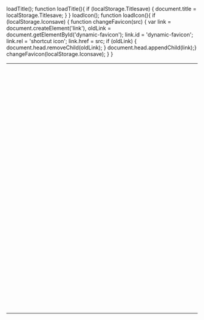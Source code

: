 loadTitle(); function loadTitle(){ if (localStorage.Titlesave) { document.title = localStorage.Titlesave; } } loadIcon(); function loadIcon(){ if (localStorage.Iconsave) { function changeFavicon(src) { var link = document.createElement('link'), oldLink = document.getElementById('dynamic-favicon'); link.id = 'dynamic-favicon'; link.rel = 'shortcut icon'; link.href = src; if (oldLink) { document.head.removeChild(oldLink); } document.head.appendChild(link);} changeFavicon(localStorage.Iconsave); } } </script>

<script type="text/javascript">/* Copyright 2008 Google. */ (function() { /*
Copyright The Closure Library Authors. SPDX-License-Identifier: Apache-2.0 */

(function(){function e(g){this.t={};this.tick=function(h,k,f){this.t[h]=[void 0!=f?f:(new Date).getTime(),k];if(void 0==f)try{window.console.timeStamp("CSI/"+h)}catch(m){}};this.getStartTickTime=function(){return this.t.start[0]};this.tick("start",null,g)}var a;if(window.performance)var d=(a=window.performance.timing)&&a.responseStart;var l=0<d?new e(d):new e;window.jstiming={Timer:e,load:l};if(a){var b=a.navigationStart;0<b&&d>=b&&(window.jstiming.srt=d-b)}if(a){var c=window.jstiming.load;0<b&&d>=
b&&(c.tick("_wtsrt",void 0,b),c.tick("wtsrt_","_wtsrt",d),c.tick("tbsd_","wtsrt_"))}try{a=null,window.chrome&&window.chrome.csi&&(a=Math.floor(window.chrome.csi().pageT),c&&0<b&&(c.tick("_tbnd",void 0,window.chrome.csi().startE),c.tick("tbnd_","_tbnd",b))),null==a&&window.gtbExternal&&(a=window.gtbExternal.pageT()),null==a&&window.external&&(a=window.external.pageT,c&&0<b&&(c.tick("_tbnd",void 0,window.external.startE),c.tick("tbnd_","_tbnd",b))),a&&(window.jstiming.pt=a)}catch(g){}})(); })()
</script>
<script type="text/javascript">/* Copyright 2008 Google. */ (function() { function d(a){return document.getElementById(a)}window.byId=d;function g(a){return a.replace(/^\s+|\s+$/g,"")}window.trim=g;var h=[],k=0;window.JOT_addListener=function(a,b,c){var f=new String(k++);a={eventName:a,handler:b,compId:c,key:f};h.push(a);return f};window.JOT_removeListenerByKey=function(a){for(var b=0;b<h.length;b++)if(h[b].key==a){h.splice(b,1);break}};window.JOT_removeAllListenersForName=function(a){for(var b=0;b<h.length;b++)h[b].eventName==a&&h.splice(b,1)};
window.JOT_postEvent=function(a,b,c){var f={eventName:a,eventSrc:b||{},payload:c||{}};if(window.JOT_fullyLoaded)for(b=h.length,c=0;c<b&&c<h.length;c++){var e=h[c];e&&e.eventName==a&&(f.listenerCompId=e.compId||"",(e="function"==typeof e.handler?e.handler:window[e.handler])&&e(f))}else window.JOT_delayedEvents.push({eventName:a,eventSrc:b,payload:c})};window.JOT_delayedEvents=[];window.JOT_fullyLoaded=!1;
window.JOT_formatRelativeToNow=function(a,b){a=((new Date).getTime()-a)/6E4;if(1440<=a||0>a)return null;var c=0;60<=a&&(a/=60,c=2);2<=a&&c++;return b?window.JOT_siteRelTimeStrs[c].replace("__duration__",Math.floor(a)):window.JOT_userRelTimeStrs[c].replace("__duration__",Math.floor(a))}; })()
</script>
<script>

  

  var breadcrumbs = [{"path":"/site/tyronesgameshack/bloons-tower-defense-3","deleted":false,"title":"Duck Life 1","dir":"ltr"}];
  var JOT_clearDotPath = 'https://ssl.gstatic.com/sites/p/ee267c/system/app/images/cleardot.gif';

  
  var JOT_userRelTimeStrs = ["a minute ago","__duration__ minutes ago","an hour ago","__duration__ hours ago"];

  
  

  


  var webspace = {"gvizGstaticVersion":"current","enableAnalytics":true,"pageSharingId":"jotspot_page","codeembeds":{"outerIframeSrc":"https://www.gstatic.com/jotspot/embeds/code/0f08d42392f2000e7e3f3daf5b427a43/outer_iframe.html","innerIframeSrc":"https://1024545917-jotspot-embeds.googleusercontent.com/code/8d87fa64604b2a11fae2ed06104c58d3/inner_iframe.html"},"enableUniversalAnalytics":false,"sharingPolicy":"OPENED","siteTitle":"Unblocked Games WTF","experiments":{"enableSubpagesGadgetInTakeout":true,"overrideDisableDomainEditing":false,"DisableSiteEditingFeature__disable_site_editing":true,"disableDomainEditing":true},"jot2atari":{"eligibility":"INELIGIBLE"},"onepickUrl":"https://docs.google.com/picker","adsensePublisherId":null,"features":{"moreMobileStyleImprovements":null,"subscriptionDataMigrationInProgress":null,"plusBadge":false},"configProperties":{"disableSiteEditing":null},"isPublic":true,"newSitesBaseUrl":"https://sites.google.com","isConsumer":true,"serverFlags":{"jot2AtariLearnMoreUrl":"https://support.google.com/sites/answer/7035197"},"domainAnalyticsAccountId":"","plusPageId":"","signInUrl":"https://accounts.google.com/AccountChooser?continue\u003dhttps://sites.google.com/site/unblockedgameswtf/slope\u0026service\u003djotspot","analyticsAccountId":"UA-137373682-6","scottyUrl":"/_/upload","homePath":"/","siteNoticeUrlEnabled":false,"plusPageUrl":"","adsensePromoClickedOrSiteIneligible":true,"csiReportUri":"https://gg.google.com/csi","sharingId":"jotspot","termsUrl":"//www.google.com/intl/en/policies/terms/","gvizVersion":1,"editorResources":{"sitelayout":["https://ssl.gstatic.com/sites/p/853d0c/system/app/css/sitelayouteditor.css"],"text":["https://ssl.gstatic.com/sites/p/853d0c/system/js/codemirror.js","https://ssl.gstatic.com/sites/p/853d0c/system/app/css/codemirror_css.css","https://ssl.gstatic.com/sites/p/853d0c/system/js/trog_edit__en.js","https://ssl.gstatic.com/sites/p/853d0c/system/app/css/trogedit.css","/site/unblockedgameswtf/_/rsrc/1633591294000/system/app/css/editor.css","https://ssl.gstatic.com/sites/p/853d0c/system/app/css/codeeditor.css","/site/unblockedgameswtf/_/rsrc/1633591294000/system/app/css/camelot/editor-jfk.css"]},"sharingUrlPrefix":"/_/sharing","isAdsenseEnabled":true,"domain":"defaultdomain","baseUri":"/site/unblockedgameswtf","name":"unblockedgameswtf","siteTemplateId":false,"siteNoticeRevision":10,"siteNoticeUrlAddress":"https://sites.google.com/site/unblockedgame911/","siteNoticeMessage":"","page":{"isRtlLocale":false,"canDeleteWebspace":false,"isPageDraft":null,"parentPath":null,"parentWuid":null,"siteLocale":"en","timeZone":"America/Mexico_City","type":"text","title":"Slope","locale":"en","wuid":"wuid:gx:550e59617dbd5413","revision":41,"path":"/slope","isSiteRtlLocale":false,"pageInheritsPermissions":null,"name":"slope","canChangePath":true,"state":"","properties":{},"bidiEnabled":false,"currentTemplate":{"path":"/config/pagetemplates/test","title":"Test"}},"canPublishScriptToAnyone":true,"user":{"keyboardShortcuts":true,"sessionIndex":0,"guest_":false,"displayNameOrEmail":"Name","userName":"Name","uid":"123","domainUser":false,"renderMobile":false,"domain":null,"namespace":"i.com","hasWriteAccess":false,"namespaceUser":true,"primaryEmail":"email@example.com","hasAdminAccess":false,"isGoogleAdmin":false},"gadgets":{"baseUri":"/site/unblockedgameswtf/system/app/pages/gadgets"}};
  webspace.page.breadcrumbs = breadcrumbs;
  
  var JOT_siteRelTimeStrs = ["a minute ago","__duration__ minutes ago","an hour ago","__duration__ hours ago"];

</script>
<script type="text/javascript">
                window.jstiming.load.tick('scl');
              </script>
<style type="text/css">
</style>
<link rel="stylesheet" type="text/css" href="https://ssl.gstatic.com/sites/p/ee267c/system/app/themes/crystalpanel/standard-css-crystalpanel-ltr-ltr.css" />
<link rel="stylesheet" type="text/css" href="/site/tyronesgameshack/_/rsrc/1635405469000/system/app/css/overlay.css?cb=crystalpanel8a99%25150goog-ws-leftnone30themedefaultstandard" />
<link rel="stylesheet" type="text/css" href="/site/tyronesgameshack/_/rsrc/1635405469000/system/app/css/camelot/allthemes-view.css" />
<!--[if IE]>
          <link rel="stylesheet" type="text/css" href="/site/tyronesgameshack/system/app/css/camelot/allthemes%2die.css" />
        <![endif]-->
<script type="text/javascript">
                window.jstiming.load.tick('cl');
              </script>
</head>

<body xmlns="http://www.google.com/ns/jotspot" id="body" class=" en            ">

<td id="sites-canvas-wrapper">
<div id="sites-canvas" role="main">
<div id="goog-ws-editor-toolbar-container"> </div>
<div xmlns="http://www.w3.org/1999/xhtml" id="title-crumbs" style="">
</div>

<div id="sites-canvas-main" class="sites-canvas-main">
<div id="sites-canvas-main-content">
<div xmlns="http://www.w3.org/1999/xhtml" class="sites-layout-name-right-sidebar-hf sites-layout-vbox"><div class="sites-layout-tile sites-tile-name-header"><div dir="ltr"><div><div class="sites-embed-align-left-wrapping-off"><div class="sites-embed-border-off sites-embed sites-embed-full-width" style="width:100%;"><div class="sites-embed-content sites-embed-type-maestro"></div></div></div></div></div></div><table cellspacing="0" class="sites-layout-hbox"><tbody><tr><td class="sites-layout-tile sites-tile-name-content-1"><div dir="ltr"><div></div><div><div><div class="site-code-embed-container" data-code="&lt;script src=&quot;https://www-sites-opensocial.googleusercontent.com/gadgets/proxy/refresh=3600&amp;container=enterprise/https://sites.google.com/site/tyronstorage20/ruffle/ruffle.js&quot;&gt;&lt;/script&gt;&#xA;&#xA;&lt;object width=&quot;900&quot; height=&quot;650&quot;&gt;&#xA;    &lt;param name=&quot;movie&quot; value=&quot;https://www-sites-opensocial.googleusercontent.com/gadgets/proxy/refresh=3600&amp;container=enterprise/https://sites.google.com/site/game2swf/swf1/ducklife1.swf?attredirects=0&quot;&gt;&#xA;    &lt;embed src=&quot;https://www-sites-opensocial.googleusercontent.com/gadgets/proxy/refresh=3600&amp;container=enterprise/https://sites.google.com/site/game2swf/swf1/ducklife1.swf?attredirects=0&quot; width=&quot;900&quot; height=&quot;650&quot;&gt;" data-scrollable="false" style="display:block;float:left;width:900px;height:650px;"></div></div></div><div></div></div></td><td class="sites-layout-tile sites-tile-name-content-2 sites-canvas-sidebar"><div dir="ltr"><div><div class="sites-embed-align-left-wrapping-off"><div class="sites-embed-border-off sites-embed" style="width:185px;"><div class="sites-embed-content sites-embed-type-maestro"></div></div></div></div>
<br /></div></td></tr></tbody></table><div class="sites-layout-tile sites-tile-name-footer sites-layout-empty-tile"><div dir="ltr"><br /></div></div></div>
</div> 
</div> 
<div id="sites-canvas-bottom-panel">
<div xmlns="http://www.w3.org/1999/xhtml" id="COMP_page-subpages"> </div>

</table> 
</div> 
</div> 
<div id="sites-chrome-footer-wrapper">
<div id="sites-chrome-footer-wrapper-inside">
<div id="sites-chrome-footer">
</div>
</div>
</div>
</div> 
</div> 
<script xmlns="http://www.w3.org/1999/xhtml" type="text/javascript">
    window.jstiming.load.tick('sjl');
  </script>
<script xmlns="http://www.w3.org/1999/xhtml" src="https://ssl.gstatic.com/sites/p/ee267c/system/js/jot_min_view__en.js"></script>
<script xmlns="http://www.w3.org/1999/xhtml" type="text/javascript">
    window.jstiming.load.tick('jl');
  </script>
<script xmlns="http://www.w3.org/1999/xhtml" type="text/javascript">
                    sites.Searchbox.initialize(
                        'sites-searchbox-select-button',
                        {"object":[{"action":"/site/tyronesgameshack/system/app/pages/search","id":"search-site","label":"Search this site"},{"action":"/site/tyronesgameshack/system/app/pages/customSearch","id":"search-web","label":"Search web"}]}['object'],
                        'search-site',
                        {"label":"Configure search options...","url":"/site/tyronesgameshack/system/app/pages/admin/settings"});
                  </script>
<script xmlns="http://www.w3.org/1999/xhtml" type="text/javascript">
      gsites.HoverPopupMenu.createSiteDropdownMenus('sites-header-nav-dropdown', false);
    </script>
<script xmlns="http://www.w3.org/1999/xhtml" type="text/javascript" defer="true">
            JOT_setupNav("2bd", "Navigation", true);
            JOT_addListener('titleChange', 'JOT_NAVIGATION_titleChange', 'COMP_2bd');
          </script>
<script xmlns="http://www.w3.org/1999/xhtml" type="text/javascript">
              new sites.CommentPane('//docs.google.com/comments/u/0/d/AAHRpnXvxeV4dz17kJ3ooY5tJ_dhO165HQl7w9u3qxgXDlKr9zGBpd8xmTyzGJIeXBcg_oRo0sKLYYkOzCTZeDzVShJruZklGqmM050TuEtVIPaV0xWaLgWDCBqr-zthsJFqgRH_MgZ-7/api/js?token=AGNctVakEGJ_yjmbJV-C-1XbHfQCn6Lx_A:1636135537446',
                  false, false);
            </script>
<script xmlns="http://www.w3.org/1999/xhtml" type="text/javascript">
  setTimeout(function() {
    var fingerprint = gsites.date.TimeZone.getFingerprint([1109635200000, 1128902400000, 1130657000000, 1143333000000, 1143806400000, 1145000000000, 1146380000000, 1152489600000, 1159800000000, 1159500000000, 1162095000000, 1162075000000, 1162105500000]);
    gsites.Xhr.send('https://sites.google.com/site/tyronesgameshack/_/tz', null, null, 'GET', null, null, { afjstz: fingerprint });
  }, 500);
</script>
<script xmlns="http://www.w3.org/1999/xhtml">
                    window.onload = function() {
                      if (false) {
                        JOT_setMobilePreview();
                      }
                      var loadTimer = window.jstiming.load;
                      loadTimer.tick("ol");
                      loadTimer["name"] = "load," + webspace.page.type + ",user_page";
                      window.jstiming.report(loadTimer, {}, 'https://gg.google.com/csi');
                    }
                  </script>
<script xmlns="http://www.w3.org/1999/xhtml" type="text/javascript">
        JOT_insertAnalyticsCode(false,
            false);
      </script>
<script xmlns="http://www.w3.org/1999/xhtml" type="text/javascript">
    var maestroRunner = new gsites.pages.view.SitesMaestroRunner(
        webspace, "en");
    maestroRunner.initListeners();
    maestroRunner.installEditRender();
  </script>
<script xmlns="http://www.w3.org/1999/xhtml" type="text/javascript" defer="true">
  //<![CDATA[
    // Decorate any fastUI buttons on the page with a class of 'goog-button'.
    if (webspace.user.hasWriteAccess) {
      JOT_decorateButtons();
    }

    // Fires delayed events.
    (function() {
      JOT_fullyLoaded = true;
      var delayedEvents = JOT_delayedEvents;
      for (var x = 0; x < delayedEvents.length; x++) {
        var event = delayedEvents[x];
        JOT_postEvent(event.eventName, event.eventSrc, event.payload);
      }
      JOT_delayedEvents = null;
      JOT_postEvent('pageLoaded');
    })();
  //]]>
</script>
<script xmlns="http://www.w3.org/1999/xhtml" type="text/javascript">
    JOT_postEvent('decorateGvizCharts');
  </script>
<script type="text/javascript">
          JOT_setupPostRenderingManager();
        </script>
<script type="text/javascript">
          JOT_postEvent('renderPlus', null, 'sites-chrome-main');
        </script>
<script type="text/javascript">
          sites.codeembed.init();
        </script>
<div id="server-timer-div" style="display:none"> </div>
<script type="text/javascript">
          window.jstiming.load.tick('render');
          JOT_postEvent('usercontentrendered', this);
        </script>
</body>
</html>
